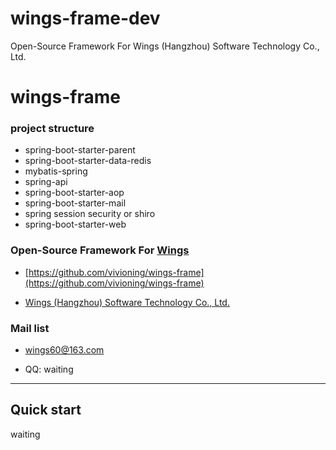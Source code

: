 # wings-frame-dev
Open-Source Framework For Wings (Hangzhou) Software Technology Co., Ltd.

# wings-frame

### project structure
* spring-boot-starter-parent
* spring-boot-starter-data-redis
* mybatis-spring
* spring-api
* spring-boot-starter-aop
* spring-boot-starter-mail
* spring session security or shiro
* spring-boot-starter-web


### Open-Source Framework For [Wings](https://www.wings90.com)
       
*  [https://github.com/vivioning/wings-frame](https://github.com/vivioning/wings-frame)

*  [ Wings (Hangzhou) Software Technology Co., Ltd.](https://www.wings90.com)

### Mail list

* [wings60@163.com](wings60@163.com)

* QQ: waiting 
---
## Quick start 

waiting
